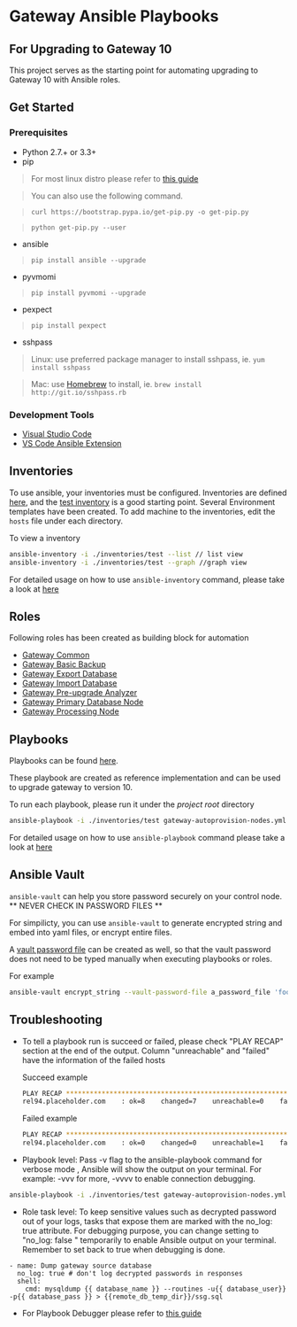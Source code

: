 # Gateway Ansible Playbooks

## For Upgrading to Gateway 10
This project serves as the starting point for automating upgrading to Gateway 10 with Ansible roles.

## Get Started

### Prerequisites
* Python 2.7.+ or 3.3+
* pip
> For most linux distro please refer to [this guide](https://www.tecmint.com/install-pip-in-linux/)

> You can also use the following command.

> `curl https://bootstrap.pypa.io/get-pip.py -o get-pip.py` 

> `python get-pip.py --user`

* ansible
> `pip install ansible --upgrade`
* pyvmomi
> `pip install pyvmomi --upgrade`
* pexpect
> `pip install pexpect`

* sshpass
> Linux: use preferred package manager to install sshpass, ie. `yum install sshpass`

> Mac: use [Homebrew](https://brew.sh/) to install, ie. `brew install http://git.io/sshpass.rb`

### Development Tools
* [Visual Studio Code](https://code.visualstudio.com/)
* [VS Code Ansible Extension](https://marketplace.visualstudio.com/items?itemName=vscoss.vscode-ansible)


## Inventories
To use ansible, your inventories must be configured. 
Inventories are defined [here](/inventories), and the [test inventory](/inventories/test) is a good starting point. Several Environment templates have been created.
To add machine to the inventories, edit the `hosts` file under each directory.

To view a inventory
```bash
ansible-inventory -i ./inventories/test --list // list view
ansible-inventory -i ./inventories/test --graph //graph view
```

For detailed usage on how to use `ansible-inventory` command, please take a look at [here](https://docs.ansible.com/ansible/latest/cli/ansible-inventory.html)

## Roles
Following roles has been created as building block for automation
* [Gateway Common](/roles/gateway_common)
* [Gateway Basic Backup](/roles/gateway_basic_backup)
* [Gateway Export Database](/roles/gateway_export_database)
* [Gateway Import Database](/roles/gateway_import_database)
* [Gateway Pre-upgrade Analyzer](/roles/gateway_preupgrade_analyzer)
* [Gateway Primary Database Node](/roles/gateway_primary_db_node)
* [Gateway Processing Node](/roles/gateway_processing_node)

## Playbooks
Playbooks can be found [here](/playbooks).

These playbook are created as reference implementation and can be used to upgrade gateway to version 10. 

To run each playbook, please run it under the *project root* directory
```bash
ansible-playbook -i ./inventories/test gateway-autoprovision-nodes.yml
```

For detailed usage on how to use `ansible-playbook` command please take a look at [here](https://docs.ansible.com/ansible/latest/cli/ansible-playbook.html)

## Ansible Vault
`ansible-vault` can help you store password securely on your control node. ** NEVER CHECK IN PASSWORD FILES **

For simpilicty, you can use `ansible-vault` to generate encrypted string and embed into yaml files, or encrypt entire files.

A [vault password file](https://docs.ansible.com/ansible/latest/user_guide/vault.html#providing-vault-passwords) can be created as well, so that the vault password does not need to be typed manually when executing playbooks or roles.

For example
```bash
ansible-vault encrypt_string --vault-password-file a_password_file 'foobar' --name 'the_secret'
```
## Troubleshooting
* To tell a playbook run is succeed or failed, please check "PLAY RECAP" section at the end of the output. Column "unreachable" and  "failed" have the information of the failed hosts
    
    Succeed example
    ```bash
    PLAY RECAP *************************************************************************************************************
    rel94.placeholder.com    : ok=8    changed=7    unreachable=0    failed=0    skipped=2    rescued=0    ignored=0   
    ```
    Failed example
    ```bash
    PLAY RECAP *************************************************************************************************************
    rel94.placeholder.com    : ok=0    changed=0    unreachable=1    failed=0    skipped=0    rescued=0    ignored=0   
    ```


* Playbook level:
Pass -v flag to the ansible-playbook command for verbose mode , Ansible will show the output on your terminal. 
For example: -vvv for more, -vvvv to enable connection debugging.
```bash
ansible-playbook -i ./inventories/test gateway-autoprovision-nodes.yml -vvvv
```
* Role task level:
To keep sensitive values such as decrypted password out of your logs, tasks that expose them are marked with the no_log: true attribute.
For debugging purpose, you can change setting to "no_log: false " temporarily to enable Ansible output on your terminal. 
Remember to set back to true when debugging is done.
```
- name: Dump gateway source database
  no_log: true # don't log decrypted passwords in responses
  shell: 
    cmd: mysqldump {{ database_name }} --routines -u{{ database_user}}  -p{{ database_pass }} > {{remote_db_temp_dir}}/ssg.sql
```
* For Playbook Debugger please refer to [this guide](https://docs.ansible.com/ansible/latest/user_guide/playbooks_debugger.html)   
